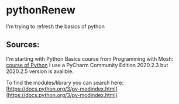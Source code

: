 # pythonRenew
 I'm trying to refresh the basics of python
 
 ## Sources:
 I'm starting with Python Basics course from Programming with Mosh:
 [course of Python](https://www.youtube.com/watch?v=_uQrJ0TkZlc)
 I use a PyCharm Community Edition 2020.2.3 but 2020.2.5 version is avalible.

To find the modules/library you can search here:
[https://docs.python.org/3/py-modindex.html](https://docs.python.org/3/py-modindex.html)
